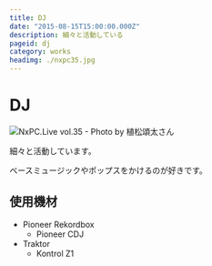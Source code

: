 ```yaml
---
title: DJ
date: "2015-08-15T15:00:00.000Z"
description: 細々と活動している
pageid: dj
category: works
headimg: ./nxpc35.jpg
---
```


# DJ

![NxPC.Live vol.35 - Photo by 植松頌太さん](./nxpc35.jpg "NxPC.Live vol.35 - Photo by 植松頌太さん")

細々と活動しています。

ベースミュージックやポップスをかけるのが好きです。

<!--NxPC.Live vol. 31-->
<!--Interim Report vol. 3 - Photo by 川村将貴さん-->
<!--Interim Report vol. 1 - Photo by 稲垣謙一さん-->
<!--踊るかフェス Proto Party-->

## 使用機材

- Pioneer Rekordbox
  - Pioneer CDJ
- Traktor
  - Kontrol Z1